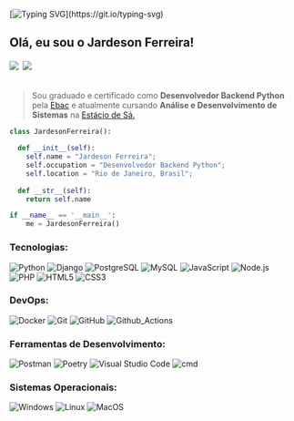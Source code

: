 
[![Typing SVG](https://readme-typing-svg.herokuapp.com?font=Titillium+Web&size=26&color=F37021&vCenter=true&multiline=true&width=500&lines=Bem-vindo+ao+meu+perfil+do+Github!!)](https://git.io/typing-svg)

## Olá, eu sou o Jardeson Ferreira!

<h6 align="left">
  <b>
    <a href="https://www.linkedin.com/in/jose-uchoa" target="blank"><img src="https://img.shields.io/badge/-LinkedIn-4072b9?style=flat&logo=linkedin&logoColor=white" target="blank"></a>&nbsp
    <a href = "mailto:jardesonnferreira@gmail.com"><img src="https://custom-icon-badges.demolab.com/badge/E--mail_de_contato-4072b9?style=flat&logo=mail&logoColor=white" target="blank"></a>
  </b>
</h6>

> Sou graduado e certificado como **Desenvolvedor Backend Python** pela <a href="https://ebac.art.br/" target="blank">Ebac</a> e atualmente cursando **Análise e Desenvolvimento de Sistemas** na <a href="https://estacio.br" target="blank">Estácio de Sá.</a>

```python
class JardesonFerreira():
    
  def __init__(self):
    self.name = "Jardeson Ferreira";
    self.occupation = "Desenvolvedor Backend Python";
    self.location = "Rio de Janeiro, Brasil";
  
  def __str__(self):
    return self.name

if __name__ == '__main__':
    me = JardesonFerreira()
```

### Tecnologias:

![Python](https://img.shields.io/badge/-Python-444444?style=flat&logo=python)
![Django](https://img.shields.io/badge/-Django-444444?style=flat&logo=django)
![PostgreSQL](https://custom-icon-badges.demolab.com/badge/-PostgreSQL-444444?logo=postgres)
![MySQL](https://custom-icon-badges.demolab.com/badge/-MySQL-444444?logo=mysqldb)
![JavaScript](https://img.shields.io/badge/-JavaScript-444444?style=flat&logo=javascript)
![Node.js](https://img.shields.io/badge/-Node.js-444444?style=flat&logo=node.js)
![PHP](https://img.shields.io/badge/-PHP-444444?style=flat&logo=php)
![HTML5](https://img.shields.io/badge/-HTML5-444444?style=flat&logo=HTML5)
![CSS3](https://img.shields.io/badge/-CSS3-444444?style=flat&logo=CSS3&logoColor=1572B6)

### DevOps:

![Docker](https://img.shields.io/badge/-Docker-444444?style=flat&logo=docker&logoColor=1572B6)
![Git](https://img.shields.io/badge/-Git-444444?style=flat&logo=git)
![GitHub](https://img.shields.io/badge/-Github-444444?style=flat&logo=github)
![Github_Actions](https://img.shields.io/badge/-GitHub_Actions-444444?style=flat&logo=github-actions)

### Ferramentas de Desenvolvimento:

![Postman](https://img.shields.io/badge/-Postman-444444?style=flat&logo=postman)
![Poetry](https://img.shields.io/badge/-Poetry-444444?style=flat&logo=poetry)
![Visual Studio Code](https://custom-icon-badges.demolab.com/badge/-Visual_Studio_Code-444444?logo=visual-studio-code)
![cmd](https://custom-icon-badges.demolab.com/badge/-Command_Line-444444?logo=cmd)

### Sistemas Operacionais:

![Windows](https://custom-icon-badges.demolab.com/badge/Windows-444444?style=flat&logo=windows&logoColor=white)
![Linux](https://img.shields.io/badge/-Linux-444444?style=flat&logo=linux)
![MacOS](https://img.shields.io/badge/-MacOS-444444?style=flat&logo=apple)
